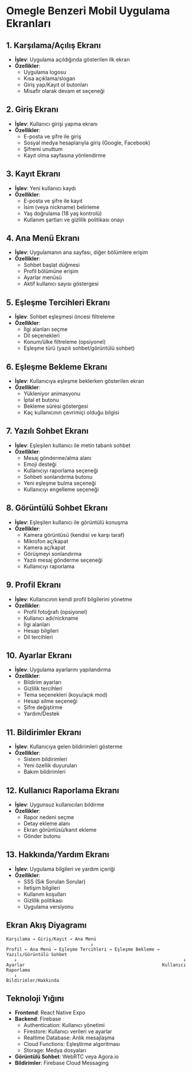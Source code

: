 # Omegle Benzeri Mobil Uygulama Ekranları

## 1. Karşılama/Açılış Ekranı
- **İşlev**: Uygulama açıldığında gösterilen ilk ekran
- **Özellikler**:
  - Uygulama logosu
  - Kısa açıklama/slogan
  - Giriş yap/Kayıt ol butonları
  - Misafir olarak devam et seçeneği

## 2. Giriş Ekranı
- **İşlev**: Kullanıcı girişi yapma ekranı
- **Özellikler**:
  - E-posta ve şifre ile giriş
  - Sosyal medya hesaplarıyla giriş (Google, Facebook)
  - Şifremi unuttum
  - Kayıt olma sayfasına yönlendirme

## 3. Kayıt Ekranı
- **İşlev**: Yeni kullanıcı kaydı
- **Özellikler**:
  - E-posta ve şifre ile kayıt
  - İsim (veya nickname) belirleme
  - Yaş doğrulama (18 yaş kontrolü)
  - Kullanım şartları ve gizlilik politikası onayı

## 4. Ana Menü Ekranı
- **İşlev**: Uygulamanın ana sayfası, diğer bölümlere erişim
- **Özellikler**:
  - Sohbet başlat düğmesi
  - Profil bölümüne erişim
  - Ayarlar menüsü
  - Aktif kullanıcı sayısı göstergesi

## 5. Eşleşme Tercihleri Ekranı
- **İşlev**: Sohbet eşleşmesi öncesi filtreleme
- **Özellikler**:
  - İlgi alanları seçme
  - Dil seçenekleri
  - Konum/ülke filtreleme (opsiyonel)
  - Eşleşme türü (yazılı sohbet/görüntülü sohbet)

## 6. Eşleşme Bekleme Ekranı
- **İşlev**: Kullanıcıya eşleşme beklerken gösterilen ekran
- **Özellikler**:
  - Yükleniyor animasyonu
  - İptal et butonu
  - Bekleme süresi göstergesi
  - Kaç kullanıcının çevrimiçi olduğu bilgisi

## 7. Yazılı Sohbet Ekranı
- **İşlev**: Eşleşilen kullanıcı ile metin tabanlı sohbet
- **Özellikler**:
  - Mesaj gönderme/alma alanı
  - Emoji desteği
  - Kullanıcıyı raporlama seçeneği
  - Sohbeti sonlandırma butonu
  - Yeni eşleşme bulma seçeneği
  - Kullanıcıyı engelleme seçeneği

## 8. Görüntülü Sohbet Ekranı
- **İşlev**: Eşleşilen kullanıcı ile görüntülü konuşma
- **Özellikler**:
  - Kamera görüntüsü (kendisi ve karşı taraf)
  - Mikrofon aç/kapat
  - Kamera aç/kapat
  - Görüşmeyi sonlandırma
  - Yazılı mesaj gönderme seçeneği
  - Kullanıcıyı raporlama

## 9. Profil Ekranı
- **İşlev**: Kullanıcının kendi profil bilgilerini yönetme
- **Özellikler**:
  - Profil fotoğrafı (opsiyonel)
  - Kullanıcı adı/nickname
  - İlgi alanları
  - Hesap bilgileri
  - Dil tercihleri

## 10. Ayarlar Ekranı
- **İşlev**: Uygulama ayarlarını yapılandırma
- **Özellikler**:
  - Bildirim ayarları
  - Gizlilik tercihleri
  - Tema seçenekleri (koyu/açık mod)
  - Hesap silme seçeneği
  - Şifre değiştirme
  - Yardım/Destek

## 11. Bildirimler Ekranı
- **İşlev**: Kullanıcıya gelen bildirimleri gösterme
- **Özellikler**:
  - Sistem bildirimleri
  - Yeni özellik duyuruları
  - Bakım bildirimleri

## 12. Kullanıcı Raporlama Ekranı
- **İşlev**: Uygunsuz kullanıcıları bildirme
- **Özellikler**:
  - Rapor nedeni seçme
  - Detay ekleme alanı
  - Ekran görüntüsü/kanıt ekleme
  - Gönder butonu

## 13. Hakkında/Yardım Ekranı
- **İşlev**: Uygulama bilgileri ve yardım içeriği
- **Özellikler**:
  - SSS (Sık Sorulan Sorular)
  - İletişim bilgileri
  - Kullanım koşulları
  - Gizlilik politikası
  - Uygulama versiyonu

## Ekran Akış Diyagramı

```
Karşılama → Giriş/Kayıt → Ana Menü
                                ↓
Profil ← Ana Menü → Eşleşme Tercihleri → Eşleşme Bekleme → Yazılı/Görüntülü Sohbet
   ↓                                                               ↓
Ayarlar                                                    Kullanıcı Raporlama
   ↓
Bildirimler/Hakkında
```

## Teknoloji Yığını

- **Frontend**: React Native Expo
- **Backend**: Firebase
  - Authentication: Kullanıcı yönetimi
  - Firestore: Kullanıcı verileri ve ayarlar
  - Realtime Database: Anlık mesajlaşma
  - Cloud Functions: Eşleştirme algoritması
  - Storage: Medya dosyaları
- **Görüntülü Sohbet**: WebRTC veya Agora.io
- **Bildirimler**: Firebase Cloud Messaging 